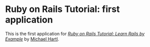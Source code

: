 # Ruby on Rails Tutorial: first application

This is the first application for
[*Ruby on Rails Tutorial: Learn Rails by
Example*](http://railstutorial.org)
by [Michael Hartl](http://michaelhartl.com/).
